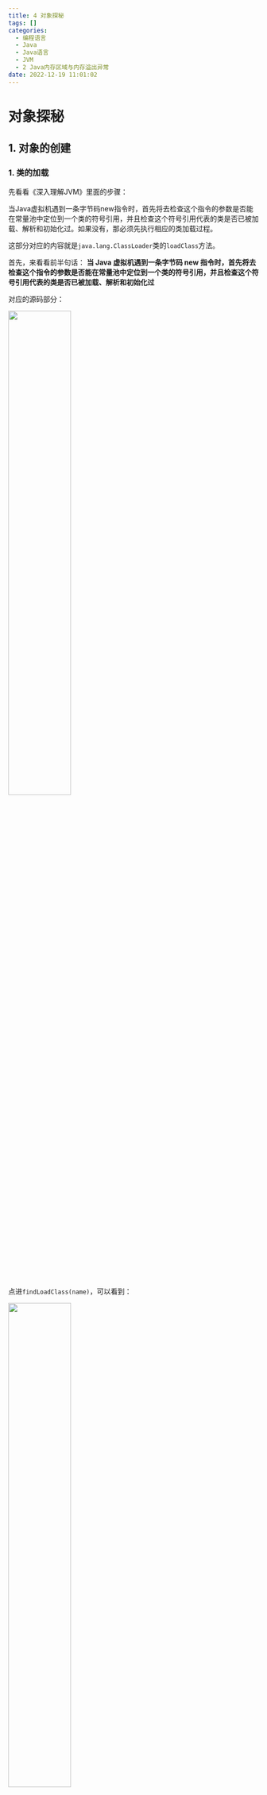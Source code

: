 ```yaml
---
title: 4 对象探秘
tags: []
categories:
  - 编程语言
  - Java
  - Java语言
  - JVM
  - 2 Java内存区域与内存溢出异常
date: 2022-12-19 11:01:02
---
```


# 对象探秘

## 1. 对象的创建

### 1. 类的加载

先看看《深入理解JVM》里面的步骤：

当Java虚拟机遇到一条字节码new指令时，首先将去检查这个指令的参数是否能在常量池中定位到一个类的符号引用，并且检查这个符号引用代表的类是否已被加载、解析和初始化过。如果没有，那必须先执行相应的类加载过程。

这部分对应的内容就是`java.lang.ClassLoader`类的`loadClass`方法。

首先，来看看前半句话： 
**当 Java 虚拟机遇到一条字节码 new 指令时，首先将去检查这个指令的参数是否能在常量池中定位到一个类的符号引用，并且检查这个符号引用代表的类是否已被加载、解析和初始化过**

对应的源码部分：

<img src= https://coachhe-1305181419.cos.ap-guangzhou.myqcloud.com/Redis/20210810094227.png width="50%"> 

点进`findLoadClass(name)`，可以看到：

<img src= https://coachhe-1305181419.cos.ap-guangzhou.myqcloud.com/Redis/20210810094452.png width="50%">

在这里，`checkName`很简单，作用是检查name是否为null或者是一个有效的二进制名，然后根据`findLoadedClass0`这个native方法去执行JVM的方法。

接下来看看后半句话：

**如果没有，那必须先执行相应的类加载过程。**

对应的源码部分：

<img src= https://coachhe-1305181419.cos.ap-guangzhou.myqcloud.com/Redis/20210810114433.png width="50%">

这部分内容在[[3. 类加载的过程]]进行详细说明，我们先大概分析一下，就是首先使用双亲委派机制尝试进行类的加载，如果失败，那么需要调用findClass方法来进行类的加载，最终返回的是一个Class对象。
总结一下：类的加载主要分为三个步骤

1.  检查是否已经加载，有就直接返回，避免重复加载
2.  当前缓存中确实没有该类，那么遵循父优先加载机制，加载.class文件
3.  上面两步都失败了，调用findClass()方法加载




2. 分配内存
同样，看看《深入理解 JVM》
在类加载检查通过后，接下来虚拟机将为新生对象分配内存。对象所需内存的大小在类加载完成后便可完全确定，为对象分配空间的任务实际上便等同于把一块确定大小的内存块从 Java 堆中划分出来。

